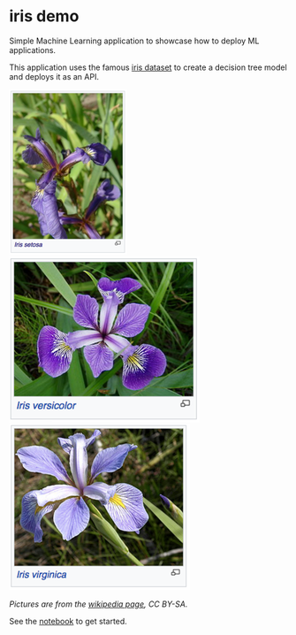 # iris demo

Simple Machine Learning application to showcase how to deploy ML applications.

This application uses the famous [iris dataset][iris] to create a decision tree model and deploys it as an API.

[iris]: https://en.wikipedia.org/wiki/Iris_flower_data_set

<p>
<img style="display: inline;" src="images/iris-setosa.png">
<img style="display: inline;" src="images/iris-versicolour.png">
<img style="display: inline;" src="images/iris-virginica.png">
</p>

*Pictures are from the [wikipedia page][iris], CC BY-SA.*

See the [notebook](iris.ipynb) to get started.
